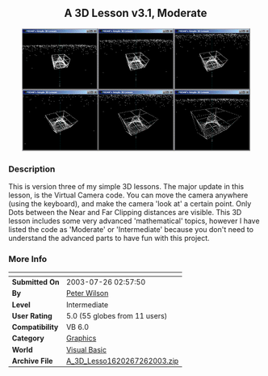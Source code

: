 ﻿<div align="center">

## A 3D Lesson v3\.1, Moderate

<img src="PIC20037251342284059.gif">
</div>

### Description

This is version three of my simple 3D lessons. The major update in this lesson, is the Virtual Camera code. You can move the camera anywhere (using the keyboard), and make the camera 'look at' a certain point. Only Dots between the Near and Far Clipping distances are visible. This 3D lesson includes some very advanced 'mathematical' topics, however I have listed the code as 'Moderate' or 'Intermediate' because you don't need to understand the advanced parts to have fun with this project.
 
### More Info
 


<span>             |<span>
---                |---
**Submitted On**   |2003-07-26 02:57:50
**By**             |[Peter Wilson](https://github.com/Planet-Source-Code/PSCIndex/blob/master/ByAuthor/peter-wilson.md)
**Level**          |Intermediate
**User Rating**    |5.0 (55 globes from 11 users)
**Compatibility**  |VB 6\.0
**Category**       |[Graphics](https://github.com/Planet-Source-Code/PSCIndex/blob/master/ByCategory/graphics__1-46.md)
**World**          |[Visual Basic](https://github.com/Planet-Source-Code/PSCIndex/blob/master/ByWorld/visual-basic.md)
**Archive File**   |[A\_3D\_Lesso1620267262003\.zip](https://github.com/Planet-Source-Code/peter-wilson-a-3d-lesson-v3-1-moderate__1-47162/archive/master.zip)








